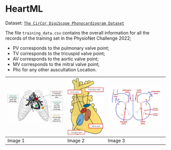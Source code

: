 # HeartML
Dataset: [`The CirCor DigiScope Phonocardiogram Dataset`](https://physionet.org/content/circor-heart-sound/1.0.3/)

The file `training_data.csv` contains the overall information for all the records of the training set in the PhysioNet Challenge 2022;
- PV corresponds to the pulmonary valve point;
- TV corresponds to the tricuspid valve point;
- AV corresponds to the aortic valve point;
- MV corresponds to the mitral valve point; 
- Phc for any other auscultation Location.

| ![Image 1](image1.jpeg) | ![Image 2](image2.jpeg) | ![Image 3](image3.jpeg) |
|------------------------|------------------------|------------------------|
| Image 1    | Image 2     | Image 3     |
